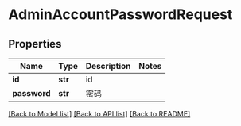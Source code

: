 # AdminAccountPasswordRequest

## Properties
Name | Type | Description | Notes
------------ | ------------- | ------------- | -------------
**id** | **str** | id | 
**password** | **str** | 密码 | 

[[Back to Model list]](../README.md#documentation-for-models) [[Back to API list]](../README.md#documentation-for-api-endpoints) [[Back to README]](../README.md)

